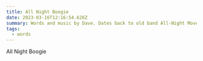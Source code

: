 ```yaml
---
title: All Night Boogie
date: 2023-03-16T12:16:54.626Z
summary: Words and music by Dave. Dates back to old band All-Night Movers, though it was pretty different then.
tags:
  - words
---
```


All Night Boogie